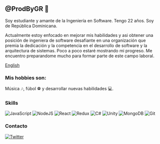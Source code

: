 ## @ProdByGR 👋
Soy estudiante y amante de la Ingeniería en Software. Tengo 22 años. Soy de República Dominicana.

Actualmente estoy enfocado en mejorar mis habilidades y asi obtener una posición de ingeniera de software desafiante en una organización que premia la dedicación y la competencia en el desarrollo de software y la arquitectura de sistemas. Poco a poco estaré mostrando mi progreso. Me encuentro preparandome mucho para formar parte de este campo laboral. 

[English](https://github.com/prodbygr/prodbygr/blob/main/README_ENG)

### Mis hobbies son: 
Música 🎶, fúbol ⚽ y desarrollar nuevas habilidades 💻.

### Skills
![JavaScript](https://img.shields.io/badge/javascript%20-%23323330.svg?&style=for-the-badge&logo=javascript&logoColor=%23F7DF1E) 
![NodeJS](https://img.shields.io/badge/node.js%20-%2343853D.svg?&style=for-the-badge&logo=node.js&logoColor=white)
![React](https://img.shields.io/badge/react%20-%2320232a.svg?&style=for-the-badge&logo=react&logoColor=%2361DAFB)
![Redux](https://img.shields.io/badge/redux%20-%23593d88.svg?&style=for-the-badge&logo=redux&logoColor=white)
![C#](https://img.shields.io/badge/c%23%20-%23239120.svg?&style=for-the-badge&logo=c-sharp&logoColor=white)
![Unity](https://img.shields.io/badge/unity%20-%23000000.svg?&style=for-the-badge&logo=unity&logoColor=white)
![MongoDB](https://img.shields.io/badge/MongoDB-%234ea94b.svg?&style=for-the-badge&logo=mongodb&logoColor=white)
![Git](https://img.shields.io/badge/git%20-%23F05033.svg?&style=for-the-badge&logo=git&logoColor=white)

### Contacto
[![Twitter](https://img.shields.io/badge/ProdByGR%20-%231DA1F2.svg?&style=for-the-badge&logo=Twitter&logoColor=white)](https://twitter.com/ProdByGR)
